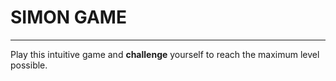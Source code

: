 # SIMON GAME
-----


Play this intuitive game and **challenge** yourself to reach the maximum level possible.
